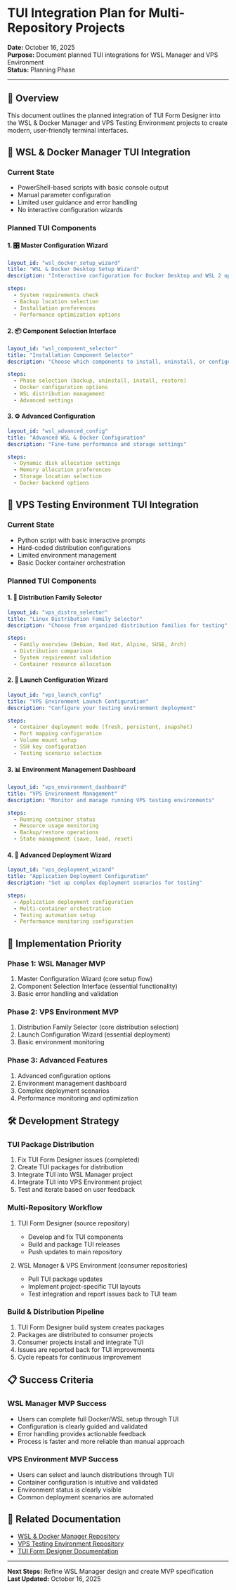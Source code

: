 # TUI Integration Plan for Multi-Repository Projects

**Date:** October 16, 2025  
**Purpose:** Document planned TUI integrations for WSL Manager and VPS Environment  
**Status:** Planning Phase

---

## 🎯 **Overview**

This document outlines the planned integration of TUI Form Designer into the WSL & Docker Manager and VPS Testing Environment projects to create modern, user-friendly terminal interfaces.

## 🔧 **WSL & Docker Manager TUI Integration**

### **Current State**
- PowerShell-based scripts with basic console output
- Manual parameter configuration
- Limited user guidance and error handling
- No interactive configuration wizards

### **Planned TUI Components**

#### **1. 🎛️ Master Configuration Wizard**
```yaml
layout_id: "wsl_docker_setup_wizard"
title: "WSL & Docker Desktop Setup Wizard"
description: "Interactive configuration for Docker Desktop and WSL 2 optimization"

steps:
  - System requirements check
  - Backup location selection
  - Installation preferences
  - Performance optimization options
```

#### **2. 📦 Component Selection Interface**
```yaml
layout_id: "wsl_component_selector"
title: "Installation Component Selector"
description: "Choose which components to install, uninstall, or configure"

steps:
  - Phase selection (backup, uninstall, install, restore)
  - Docker configuration options
  - WSL distribution management
  - Advanced settings
```

#### **3. ⚙️ Advanced Configuration**
```yaml
layout_id: "wsl_advanced_config"
title: "Advanced WSL & Docker Configuration"
description: "Fine-tune performance and storage settings"

steps:
  - Dynamic disk allocation settings
  - Memory allocation preferences
  - Storage location selection
  - Docker backend options
```

## 🐳 **VPS Testing Environment TUI Integration**

### **Current State**
- Python script with basic interactive prompts
- Hard-coded distribution configurations
- Limited environment management
- Basic Docker container orchestration

### **Planned TUI Components**

#### **1. 🐧 Distribution Family Selector**
```yaml
layout_id: "vps_distro_selector"
title: "Linux Distribution Family Selector"
description: "Choose from organized distribution families for testing"

steps:
  - Family overview (Debian, Red Hat, Alpine, SUSE, Arch)
  - Distribution comparison
  - System requirement validation
  - Container resource allocation
```

#### **2. 🚀 Launch Configuration Wizard**
```yaml
layout_id: "vps_launch_config"
title: "VPS Environment Launch Configuration"
description: "Configure your testing environment deployment"

steps:
  - Container deployment mode (fresh, persistent, snapshot)
  - Port mapping configuration
  - Volume mount setup
  - SSH key configuration
  - Testing scenario selection
```

#### **3. 📊 Environment Management Dashboard**
```yaml
layout_id: "vps_environment_dashboard"
title: "VPS Environment Management"
description: "Monitor and manage running VPS testing environments"

steps:
  - Running container status
  - Resource usage monitoring
  - Backup/restore operations
  - State management (save, load, reset)
```

#### **4. 🔧 Advanced Deployment Wizard**
```yaml
layout_id: "vps_deployment_wizard"
title: "Application Deployment Configuration"
description: "Set up complex deployment scenarios for testing"

steps:
  - Application deployment configuration
  - Multi-container orchestration
  - Testing automation setup
  - Performance monitoring configuration
```

## 🔄 **Implementation Priority**

### **Phase 1: WSL Manager MVP**
1. Master Configuration Wizard (core setup flow)
2. Component Selection Interface (essential functionality)
3. Basic error handling and validation

### **Phase 2: VPS Environment MVP**
1. Distribution Family Selector (core distribution selection)
2. Launch Configuration Wizard (essential deployment)
3. Basic environment monitoring

### **Phase 3: Advanced Features**
1. Advanced configuration options
2. Environment management dashboard
3. Complex deployment scenarios
4. Performance monitoring and optimization

## 🛠️ **Development Strategy**

### **TUI Package Distribution**
1. Fix TUI Form Designer issues (completed)
2. Create TUI packages for distribution
3. Integrate TUI into WSL Manager project
4. Integrate TUI into VPS Environment project
5. Test and iterate based on user feedback

### **Multi-Repository Workflow**
1. TUI Form Designer (source repository)
   - Develop and fix TUI components
   - Build and package TUI releases
   - Push updates to main repository

2. WSL Manager & VPS Environment (consumer repositories)
   - Pull TUI package updates
   - Implement project-specific TUI layouts
   - Test integration and report issues back to TUI team

### **Build & Distribution Pipeline**
1. TUI Form Designer build system creates packages
2. Packages are distributed to consumer projects
3. Consumer projects install and integrate TUI
4. Issues are reported back for TUI improvements
5. Cycle repeats for continuous improvement

## 📋 **Success Criteria**

### **WSL Manager MVP Success**
- Users can complete full Docker/WSL setup through TUI
- Configuration is clearly guided and validated
- Error handling provides actionable feedback
- Process is faster and more reliable than manual approach

### **VPS Environment MVP Success**
- Users can select and launch distributions through TUI
- Container configuration is intuitive and validated
- Environment status is clearly visible
- Common deployment scenarios are automated

## 🔗 **Related Documentation**

- [WSL & Docker Manager Repository](../wsl-and-docker-desktop-manager/)
- [VPS Testing Environment Repository](../devcontainer_server_docker/)
- [TUI Form Designer Documentation](../TUI_Form_Designer/docs/)

---

**Next Steps:** Refine WSL Manager design and create MVP specification  
**Last Updated:** October 16, 2025